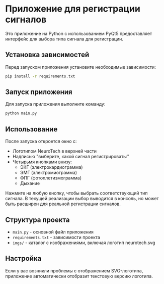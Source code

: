# Приложение для регистрации сигналов

Это приложение на Python с использованием PyQt5 предоставляет интерфейс для выбора типа сигнала для регистрации.

## Установка зависимостей

Перед запуском приложения установите необходимые зависимости:

```bash
pip install -r requirements.txt
```

## Запуск приложения

Для запуска приложения выполните команду:

```bash
python main.py
```

## Использование

После запуска откроется окно с:
- Логотипом NeuroTech в верхней части
- Надписью "выберите, какой сигнал регистрировать:" 
- Четырьмя кнопками внизу:
  - ЭКГ (электрокардиограмма)
  - ЭМГ (электромиограмма)
  - ФПГ (фотоплетизмограмма)
  - Дыхание

Нажмите на любую кнопку, чтобы выбрать соответствующий тип сигнала. В текущей реализации выбор выводится в консоль, но может быть расширен для реальной регистрации сигналов.

## Структура проекта

- `main.py` - основной файл приложения
- `requirements.txt` - зависимости проекта
- `imgs/` - каталог с изображениями, включая логотип neurotech.svg

## Настройка

Если у вас возникли проблемы с отображением SVG-логотипа, приложение автоматически отобразит текстовую версию логотипа.